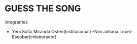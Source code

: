 # GUESS THE SONG

Integrantes

- Yeni Sofia Miranda Osten(Institucional)
-Nini Johana Lopez Escobar(colaborador)
